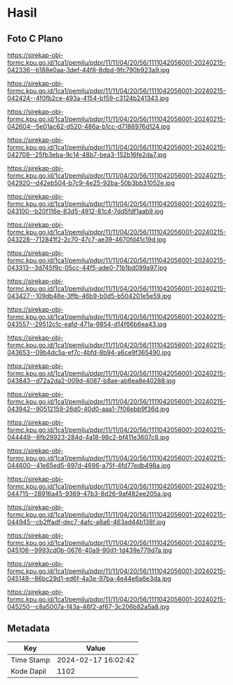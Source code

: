 # Hasil

## Foto C Plano

https://sirekap-obj-formc.kpu.go.id/1ca1/pemilu/pdpr/11/11/04/20/56/1111042056001-20240215-042336--b188e0aa-3def-44f8-8dbd-9fc790b923a9.jpg

https://sirekap-obj-formc.kpu.go.id/1ca1/pemilu/pdpr/11/11/04/20/56/1111042056001-20240215-042424--4f0fb2ce-493a-4154-b159-c3124b241343.jpg

https://sirekap-obj-formc.kpu.go.id/1ca1/pemilu/pdpr/11/11/04/20/56/1111042056001-20240215-042604--5e01ac62-d520-486a-b1cc-d7188976d124.jpg

https://sirekap-obj-formc.kpu.go.id/1ca1/pemilu/pdpr/11/11/04/20/56/1111042056001-20240215-042708--25fb3eba-9c14-48b7-bea3-152b16fe2da7.jpg

https://sirekap-obj-formc.kpu.go.id/1ca1/pemilu/pdpr/11/11/04/20/56/1111042056001-20240215-042920--d42eb504-b7c9-4e25-92ba-50b3bb31052e.jpg

https://sirekap-obj-formc.kpu.go.id/1ca1/pemilu/pdpr/11/11/04/20/56/1111042056001-20240215-043100--b20f116e-83d5-4912-81c4-7dd5fdf1aab9.jpg

https://sirekap-obj-formc.kpu.go.id/1ca1/pemilu/pdpr/11/11/04/20/56/1111042056001-20240215-043228--712841f2-2c70-47c7-ae39-4670fd41c19d.jpg

https://sirekap-obj-formc.kpu.go.id/1ca1/pemilu/pdpr/11/11/04/20/56/1111042056001-20240215-043313--3d745f9c-05cc-44f5-ade0-71b1bd099a97.jpg

https://sirekap-obj-formc.kpu.go.id/1ca1/pemilu/pdpr/11/11/04/20/56/1111042056001-20240215-043427--109db48e-3ffb-46b9-b0d5-b504201e5e59.jpg

https://sirekap-obj-formc.kpu.go.id/1ca1/pemilu/pdpr/11/11/04/20/56/1111042056001-20240215-043557--29512c1c-eafd-471a-9854-d14f66b6ea43.jpg

https://sirekap-obj-formc.kpu.go.id/1ca1/pemilu/pdpr/11/11/04/20/56/1111042056001-20240215-043653--09b4dc5a-ef7c-4bfd-8b94-a6ce9f365490.jpg

https://sirekap-obj-formc.kpu.go.id/1ca1/pemilu/pdpr/11/11/04/20/56/1111042056001-20240215-043843--d72a2da2-009d-4087-b8ae-ab6ea8e40288.jpg

https://sirekap-obj-formc.kpu.go.id/1ca1/pemilu/pdpr/11/11/04/20/56/1111042056001-20240215-043942--90512159-26d0-40d0-aaa1-7f06ebb9f36d.jpg

https://sirekap-obj-formc.kpu.go.id/1ca1/pemilu/pdpr/11/11/04/20/56/1111042056001-20240215-044449--8fb28923-284d-4a18-98c2-bf411e3607c8.jpg

https://sirekap-obj-formc.kpu.go.id/1ca1/pemilu/pdpr/11/11/04/20/56/1111042056001-20240215-044600--41e65ed5-897d-4696-a75f-4fd77edb498a.jpg

https://sirekap-obj-formc.kpu.go.id/1ca1/pemilu/pdpr/11/11/04/20/56/1111042056001-20240215-044715--28916a45-9369-47b3-8d26-9af482ee205a.jpg

https://sirekap-obj-formc.kpu.go.id/1ca1/pemilu/pdpr/11/11/04/20/56/1111042056001-20240215-044945--cb2ffadf-dec7-4afc-a8a6-463ad44b138f.jpg

https://sirekap-obj-formc.kpu.go.id/1ca1/pemilu/pdpr/11/11/04/20/56/1111042056001-20240215-045106--9993cd0b-0676-40a9-90d1-1d439e779d7a.jpg

https://sirekap-obj-formc.kpu.go.id/1ca1/pemilu/pdpr/11/11/04/20/56/1111042056001-20240215-045148--86bc29d1-ed6f-4a3e-97ba-4e44e6a6e3da.jpg

https://sirekap-obj-formc.kpu.go.id/1ca1/pemilu/pdpr/11/11/04/20/56/1111042056001-20240215-045250--c8a5007a-f43a-46f2-af67-3c206b82a5a8.jpg


## Metadata

| Key        | Value               |
| ---------- | ------------------- |
| Time Stamp | 2024-02-17 16:02:42 |
| Kode Dapil | 1102                |



